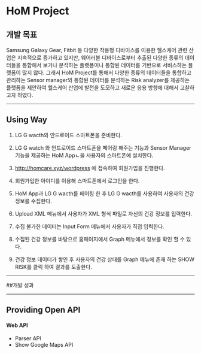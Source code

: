 HoM Project
========

## 개발 목표

Samsung Galaxy Gear, Fitbit 등 다양한 착용형 디바이스를 이용한 헬스케어 관련 산업은 지속적으로 증가하고 있지만, 웨어러블 디바이스로부터 추출된 다양한 종류의 데이터들을 통합해서 보거나 분석하는 플랫폼이나 통합된 데이터를 기반으로 서비스하는 플랫폼이 많지 않다. 그래서 HoM Project를 통해서 다양한 종류의 데이터들을 통합하고 관리하는 Sensor manager와 통합된 데이터를 분석하는 Risk analyzer를 제공하는 플랫폼을 제안하여 헬스케어 산업에 발전을 도모하고 새로운 응용 방향에 대해서 고찰하고자 하였다.

* * *

## Using Way

1. LG G wacth와 안드로이드 스마트폰을 준비한다.

2. LG G watch 와 안드로이드 스마트폰을 페어링 해주는 기능과 Sensor Manager 기능을 제공하는 HoM Appㄴ을 사용자의 스마트폰에 설치한다.

3. http://homcare.xyz/wordpress 에 접속하여 회원가입을 진행한다.

4. 회원가입한 아이디를 이용해 스마트폰에서 로그인을 한다.

5. HoM App과 LG G wacth를 페어링 한 후 LG G wacth를 사용하여 사용자의 건강 정보를 수집한다.

6. Upload XML 메뉴에서 사용자가 XML 형식 파일로 자신의 건강 정보를 입력한다.

7. 수집 불가한 데이터는 Input Form 메뉴에서 사용자가 직접 입력한다.

8. 수집된 건강 정보를 바탕으로 홈페이지에서 Graph 메뉴에서 정보를 확인 할 수 있다.

9. 건강 정보 데이터가 쌓인 후 사용자의 건강 상태를 Graph 메뉴에 존재 하는 SHOW RISK를 클릭 하여 결과를 도출한다.

* * *

##개발 성과

* * *

## Providing Open API

#### Web API

* Parser API
* Show Google Maps API
